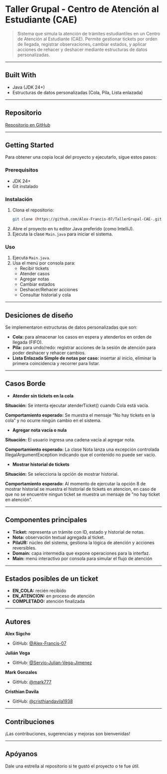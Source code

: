 <a name="readme-top"></a>

# Taller Grupal - Centro de Atención al Estudiante (CAE)

> Sistema que simula la atención de trámites estudiantiles en un Centro de Atención al Estudiante (CAE). Permite gestionar tickets por orden de llegada, registrar observaciones, cambiar estados, y aplicar acciones de rehacer y deshacer mediante estructuras de datos personalizadas.

---

## Built With

* Java (JDK 24+)
* Estructuras de datos personalizadas (Cola, Pila, Lista enlazada)

---

## Repositorio

[Repositorio en GitHub](https://github.com/Alex-Francis-07/TallerGrupal-CAE-)

---

## Getting Started

Para obtener una copia local del proyecto y ejecutarlo, sigue estos pasos:

### Prerequisitos

* JDK 24+
* Git instalado

### Instalación

1.  Clona el repositorio:
    ```sh
    git clone (https://github.com/Alex-Francis-07/TallerGrupal-CAE-.git)
    ```
2.  Abre el proyecto en tu editor Java preferido (como IntelliJ).
3.  Ejecuta la clase `Main.java` para iniciar el sistema.

### Uso

1.  Ejecuta `Main.java`.
2.  Usa el menú por consola para:
    * Recibir tickets
    * Atender casos
    * Agregar notas
    * Cambiar estados
    * Deshacer/Rehacer acciones
    * Consultar historial y cola

---

## Desiciones de diseño 

Se implementaron estructuras de datos personalizadas que son:
* **Cola:** para almacenar los casos en espera y atenderlos en orden de llegada (FIFO).
* **Pila:** para undo/redo: registrar acciones de la sesión de atención para poder deshacer y rehacer cambios.
* **Lista Enlazada Simple de notas por caso:** insertar al inicio, eliminar la primera coincidencia y recorrer para listar.

---

## Casos Borde

* **Atender sin tickets en la cola**

**Situación:** Se intenta ejecutar atenderTicket() cuando Cola está vacía.

**Comportamiento esperado:** Se muestra el mensaje “No hay tickets en la cola” y no ocurre ningún cambio en el sistema.

* **Agregar nota vacía o nula**

**Situación:** El usuario ingresa una cadena vacía al agregar nota.

**Comportamiento esperado:** La clase Nota lanza una excepción controlada IllegalArgumentException indicando que el contenido no puede ser vacío.

* **Mostrar historial de tickets**

**Situación:** Se selecciona la opción de mostrar historial.

**Comportamiento esperado:** Al momento de ejercutar la opción 8 de mostrar historial se muestra el historial de tickets en atencion, en caso de que no se encuentre ningun ticket se muestra un mensaje de "no hay ticket en atención".



---

## Componentes principales

* **Ticket:** representa un trámite con ID, estado y historial de notas.
* **Nota:** observación textual agregada al ticket.
* **PilaUR:** núcleo del sistema, gestiona la lógica de atención y acciones reversibles.
* **Domain:** capa intermedia que expone operaciones para la interfaz.
* **Main:** menú interactivo por consola para simular el flujo de atención

---

## Estados posibles de un ticket

* **EN_COLA:** recién recibido
* **EN_ATENCION:** en proceso de atención
* **COMPLETADO:** atención finalizada

---

## Autores

**Alex Sigcho**
* GitHub: [@Alex-Francis-07](https://github.com/Alex-Francis-07)

**Julián Vega**
* GitHub: [@Servio-Julian-Vega-Jimenez](https://github.com/ServioVega)

**Mark Gonzales**
* GitHub: [@mark777](https://github.com/Mark777g)

**Cristhian Davila**
* GitHub: [@cristhiandavila1938](https://github.com/cristhiandavila1938)

---

## Contribuciones

¡Las contribuciones, sugerencias y mejoras son bienvenidas!

---

## Apóyanos

Dale una estrella al repositorio si te gustó el proyecto o te fue útil.
